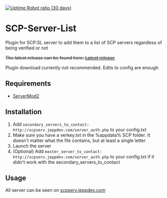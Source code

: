 [![Uptime Robot ratio (30 days)](https://img.shields.io/uptimerobot/ratio/m778918918-3e92c097147760ee39d02d36.svg)](https://stats.uptimerobot.com/M1oVZip6q)

# SCP-Server-List
Plugin for SCP:SL server to add them to a list of SCP servers regardless of being verified or not

~~The latest release can be found here: [Latest release](https://github.com/jeppevinkel/SCP-Server-List/releases/latest)~~

Plugin download currently not recommended. Edits to config are enough

## Requirements
* [ServerMod2](https://github.com/Grover-c13/Smod2)

## Installation
1. Add `secondary_servers_to_contact: http://scpserv.jeppdev.com/server_auth.php` to your config.txt
2. Make sure you have a verkey.txt in the %appdata% SCP folder. It doesn't matter what the file contains, but at least a single letter
2. Launch the server
3. (Optional) Add `master_server_to_contact: http://scpserv.jeppdev.com/server_auth.php` to your config.txt if it didn't work with the secondary_servers_to_contact

## Usage
All server can be seen on [scpserv.jeppdev.com](https://scpserv.jeppdev.com/)
